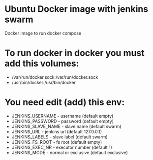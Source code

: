 # Ubuntu Docker image with jenkins swarm
Docker image to run docker compose

# To run docker in docker you must add this volumes:
- /var/run/docker.sock:/var/run/docker.sock
- /usr/bin/docker:/usr/bin/docker

# You need edit (add) this env:
- JENKINS_USERNAME - username (default empty)
- JENKINS_PASSWORD - password (default empty)
- JENKINS_SLAVE_NAME - slave name (default swarm)
- JENKINS_URL - jenkins url (default 127.0.0.1)
- JENKINS_LABELS - slave label (default swarm)
- JENKINS_FS_ROOT - fs root (default empty)
- JENKINS_EXEC_NR - executor number (default 1)
- JENKINS_MODE - normal or exclusive (default exclusive)

